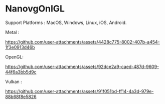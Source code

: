 # NanovgOnIGL

Support Platforms : MacOS, Windows, Linux, iOS, Android.

Metal :

https://github.com/user-attachments/assets/4428c775-8002-407b-a454-1f3e0913d46b

OpenGL:

https://github.com/user-attachments/assets/92dce2a9-caed-487d-9609-44f6a3bb5d9c

Vulkan  : 

https://github.com/user-attachments/assets/91f051bd-ff14-4a3d-979e-88b68f8e5826

